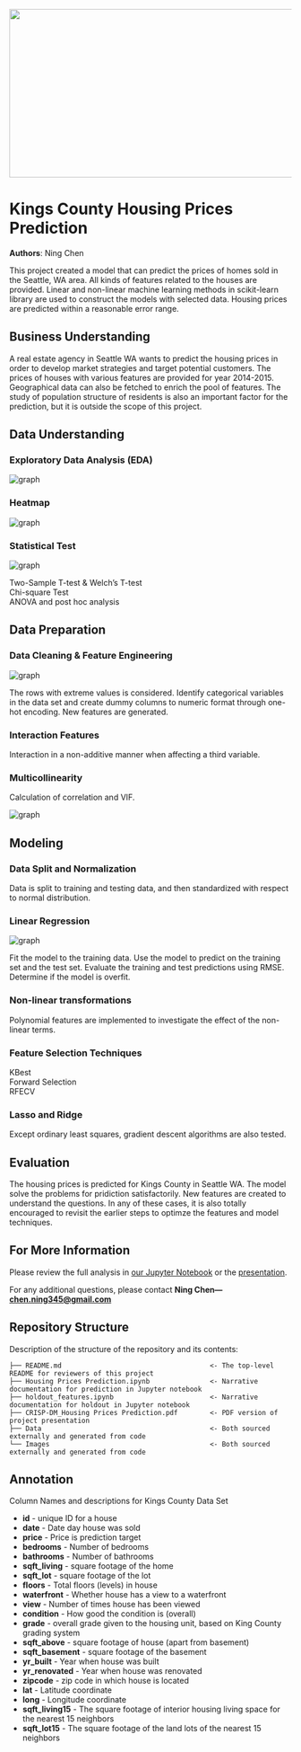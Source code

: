 <p>
<img src="Images/KingsCounty.jpeg" width="900" height="300">
</p>


# Kings County Housing Prices Prediction

**Authors**: Ning Chen

This project created a model that can predict the prices of homes sold in the Seattle, WA area. All kinds of features related to the houses are provided. Linear and non-linear machine learning methods in scikit-learn library are used to construct the models with selected data. Housing prices are predicted within a reasonable error range.

## Business Understanding

A real estate agency in Seattle WA wants to predict the housing prices in order to develop market strategies and target potential customers. The prices of houses with various features are provided for year 2014-2015. Geographical data can also be fetched to enrich the pool of features. The study of population structure of residents is also an important factor for the prediction, but it is outside the scope of this project.  

## Data Understanding


### Exploratory Data Analysis (EDA)

![graph](Images/mix.png)


### Heatmap

![graph](Images/ks.png)


### Statistical Test

![graph](Images/waterfront.jpeg)

Two-Sample T-test & Welch’s T-test  \
Chi-square Test  \
ANOVA and post hoc analysis

## Data Preparation

### Data Cleaning & Feature Engineering

![graph](Images/test.png)

The rows with extreme values is considered. Identify categorical variables in the data set and create dummy columns to numeric format through one-hot encoding. New features are generated.

### Interaction Features
Interaction in a non-additive manner when affecting a third variable.

### Multicollinearity

Calculation of correlation and VIF.

![graph](Images/heatmap.jpeg)


## Modeling

### Data Split and Normalization
Data is split to training and testing data, and then standardized with respect to normal distribution.

### Linear Regression

![graph](Images/resi.jpeg)

Fit the model to the training data. Use the model to predict on the training set and the test set. Evaluate the training and test predictions using RMSE. Determine if the model is overfit.

### Non-linear transformations
Polynomial features are implemented to investigate the effect of the non-linear terms.

### Feature Selection Techniques
KBest \
Forward Selection \
RFECV

### Lasso and Ridge
Except ordinary least squares, gradient descent algorithms are also tested.

## Evaluation
The housing prices is predicted for Kings County in Seattle WA. The model solve the problems for pridiction satisfactorily. New features are created to understand the questions. In any of these cases, it is also totally encouraged to revisit the earlier steps to optimze the features and model techniques.

## For More Information

Please review the full analysis in [our Jupyter Notebook](https://github.com/ghcn345/house-price-pridiction-with-statistical-test/blob/master/Housing%20Prices%20Prediction.ipynb) or the [presentation](https://github.com/ghcn345/house-price-pridiction-with-statistical-test/blob/master/CRISP-DM_Housing%20Prices%20Prediction.pdf).

For any additional questions, please contact **Ning Chen—chen.ning345@gmail.com**

## Repository Structure

Description of the structure of the repository and its contents:

```
├── README.md                                     <- The top-level README for reviewers of this project
├── Housing Prices Prediction.ipynb               <- Narrative documentation for prediction in Jupyter notebook
├── holdout_features.ipynb                        <- Narrative documentation for holdout in Jupyter notebook
├── CRISP-DM_Housing Prices Prediction.pdf        <- PDF version of project presentation
├── Data                                          <- Both sourced externally and generated from code
└── Images                                        <- Both sourced externally and generated from code

```


## Annotation

Column Names and descriptions for Kings County Data Set

* **id** - unique ID for a house
* **date** - Date day house was sold
* **price** - Price is prediction target
* **bedrooms** - Number of bedrooms
* **bathrooms** - Number of bathrooms
* **sqft_living** - square footage of the home
* **sqft_lot** - square footage of the lot
* **floors** - Total floors (levels) in house
* **waterfront** - Whether house has a view to a waterfront
* **view** - Number of times house has been viewed
* **condition** - How good the condition is (overall)
* **grade** - overall grade given to the housing unit, based on King County grading system
* **sqft_above** - square footage of house (apart from basement)
* **sqft_basement** - square footage of the basement
* **yr_built** - Year when house was built
* **yr_renovated** - Year when house was renovated
* **zipcode** - zip code in which house is located
* **lat** - Latitude coordinate
* **long** - Longitude coordinate
* **sqft_living15** - The square footage of interior housing living space for the nearest 15 neighbors
* **sqft_lot15** - The square footage of the land lots of the nearest 15 neighbors
